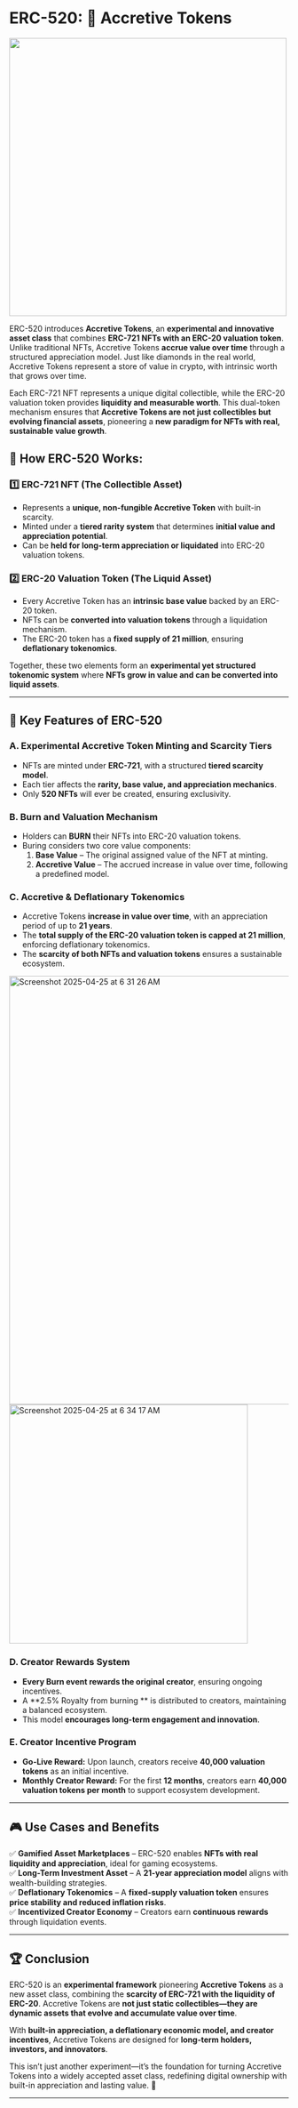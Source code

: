 # ERC-520: 💎 Accretive Tokens 

<img src="https://github.com/user-attachments/assets/b8e002ae-23e6-4dd5-ae8c-8d133e9f95d9" width="500">

ERC-520 introduces **Accretive Tokens**, an **experimental and innovative asset class** that combines **ERC-721 NFTs with an ERC-20 valuation token**. Unlike traditional NFTs, Accretive Tokens **accrue value over time** through a structured appreciation model. Just like diamonds in the real world, Accretive Tokens represent a store of value in crypto, with intrinsic worth that grows over time.

Each ERC-721 NFT represents a unique digital collectible, while the ERC-20 valuation token provides **liquidity and measurable worth**. This dual-token mechanism ensures that **Accretive Tokens are not just collectibles but evolving financial assets**, pioneering a **new paradigm for NFTs with real, sustainable value growth**.  

## 🚀 How ERC-520 Works:

### 1️⃣ ERC-721 NFT (The Collectible Asset)  
- Represents a **unique, non-fungible Accretive Token** with built-in scarcity.  
- Minted under a **tiered rarity system** that determines **initial value and appreciation potential**.  
- Can be **held for long-term appreciation or liquidated** into ERC-20 valuation tokens.  

### 2️⃣ ERC-20 Valuation Token (The Liquid Asset)  
- Every Accretive Token has an **intrinsic base value** backed by an ERC-20 token.  
- NFTs can be **converted into valuation tokens** through a liquidation mechanism.  
- The ERC-20 token has a **fixed supply of 21 million**, ensuring **deflationary tokenomics**.  

Together, these two elements form an **experimental yet structured tokenomic system** where **NFTs grow in value and can be converted into liquid assets**.  

---

## 🔑 Key Features of ERC-520  

### A. Experimental Accretive Token Minting and Scarcity Tiers  
- NFTs are minted under **ERC-721**, with a structured **tiered scarcity model**.  
- Each tier affects the **rarity, base value, and appreciation mechanics**.  
- Only **520 NFTs** will ever be created, ensuring exclusivity.  

### B. Burn and Valuation Mechanism  
- Holders can **BURN** their NFTs into ERC-20 valuation tokens.  
- Buring considers two core value components:  
  1. **Base Value** – The original assigned value of the NFT at minting.  
  2. **Accretive Value** – The accrued increase in value over time, following a predefined model.  

### C. Accretive & Deflationary Tokenomics  
- Accretive Tokens **increase in value over time**, with an appreciation period of up to **21 years**.  
- The **total supply of the ERC-20 valuation token is capped at 21 million**, enforcing deflationary tokenomics.  
- The **scarcity of both NFTs and valuation tokens** ensures a sustainable ecosystem.
  
<img width="771" alt="Screenshot 2025-04-25 at 6 31 26 AM" src="https://github.com/user-attachments/assets/8cc3201d-9a20-474f-9fec-9bfa240122c5" />

<img width="430" alt="Screenshot 2025-04-25 at 6 34 17 AM" src="https://github.com/user-attachments/assets/dd171dc7-3322-4e93-bcf6-e46871ee073d" />


### D. Creator Rewards System  
- **Every Burn event rewards the original creator**, ensuring ongoing incentives.  
- A **2.5% Royalty from burning ** is distributed to creators, maintaining a balanced ecosystem.  
- This model **encourages long-term engagement and innovation**.  

### E. Creator Incentive Program  
- **Go-Live Reward:** Upon launch, creators receive **40,000 valuation tokens** as an initial incentive.  
- **Monthly Creator Reward:** For the first **12 months**, creators earn **40,000 valuation tokens per month** to support ecosystem development.  



---

## 🎮 Use Cases and Benefits  

✅ **Gamified Asset Marketplaces** – ERC-520 enables **NFTs with real liquidity and appreciation**, ideal for gaming ecosystems.  
✅ **Long-Term Investment Asset** – A **21-year appreciation model** aligns with wealth-building strategies.  
✅ **Deflationary Tokenomics** – A **fixed-supply valuation token** ensures **price stability and reduced inflation risks**.  
✅ **Incentivized Creator Economy** – Creators earn **continuous rewards** through liquidation events.  

---

## 🏆 Conclusion  

ERC-520 is an **experimental framework** pioneering **Accretive Tokens** as a new asset class, combining the **scarcity of ERC-721 with the liquidity of ERC-20**. Accretive Tokens are **not just static collectibles—they are dynamic assets that evolve and accumulate value over time**.  

With **built-in appreciation, a deflationary economic model, and creator incentives**, Accretive Tokens are designed for **long-term holders, investors, and innovators**.  

This isn’t just another experiment—it’s the foundation for turning Accretive Tokens into a widely accepted asset class, redefining digital ownership with built-in appreciation and lasting value. 🚀  

---



